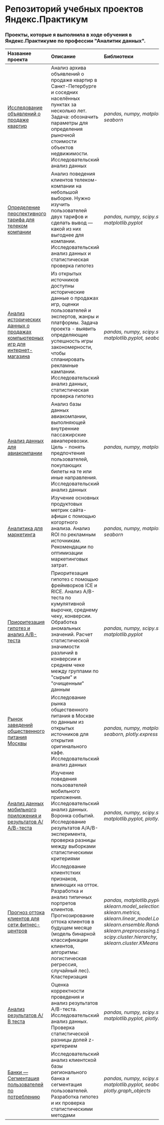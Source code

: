 # Репозиторий учебных проектов Яндекс.Практикум

### Проекты, которые я выполнила в ходе обучения в Яндекс.Практикуме по профессии "Аналитик данных".

|**Название проекта**|**Описание**|**Библиотеки**|
|:-------------------|:-----------|:-------------|
|[Исследование объявлений о продаже квартир](https://github.com/sllivswl/Portfolio/tree/main/real_estate_eda)|Анализ архива объявлений о продаже квартир в Санкт-Петербурге и соседних населённых пунктах за несколько лет. Задача: обозначить параметры для определения рыночной стоимости объектов недвижимости. Исследовательский анализ данных|*pandas, numpy, matplotlib.pyplot, seaborn*|
|[Определение перспективного тарифа для телеком компании](https://github.com/sllivswl/Portfolio/tree/main/telecom_hypotheses_eda)|Анализ поведения клиентов телеком-компании на небольшой выборке. Нужно изучить пользователей двух тарифов и сделать вывод — какой из них выгоднее для компании. Исследовательский анализ данных и статистическая проверка гипотез|*pandas, numpy, scipy.stats, matplotlib.pyplot*|
|[Анализ исторических данных о продажах компьютерных игр для интернет-магазина](https://github.com/sllivswl/Portfolio/tree/main/games_hypotheses_eda)|Из открытых источников доступны исторические данные о продажах игр, оценки пользователей и экспертов, жанры и платформы. Задача проекта - выявить определяющие успешность игры закономерности, чтобы спланировать рекламные кампании. Исследовательский анализ данных, статистическая проверка гипотез|*pandas, numpy, scipy.stats, matplotlib.pyplot, seaborn*|
|[Анализ данных для авиакомпании](https://github.com/sllivswl/Portfolio/tree/main/avia_eda)|Анализ базы данных авиакомпании, выполняющей внутренние пассажирские авиаперевозки. Цель - понять предпочтения пользователей, покупающих билеты на те или иные направления. Исследовательский анализ данных|*pandas, numpy, matplotlib.pyplot*|
|[Аналитика для маркетинга](https://github.com/sllivswl/Portfolio/tree/main/cohort_marketing_analytics)|Изучение основных продуктовых метрик сайта-афиши с помощью когортного анализа. Анализ ROI по рекламным источникам. Рекомендации по оптимизации маркетинговых затрат.|*pandas, numpy, matplotlib.pyplot, seaborn*|
|[Приоритезация гипотез и анализ А/В-теста](https://github.com/sllivswl/Portfolio/tree/main/hypothesis_ab_test)| Приоритезация гипотез с помощью фреймворков ICE и RICE. Анализ A/B-теста по кумулятивной вырочке, среднему чеку, конверсии. Обработка аномальных значений. Расчет статистической значимости различий в конверсии и среднем чеке между группами по "сырым" и "очищенным" данным|*pandas, numpy, scipy.stats, matplotlib.pyplot*|
|[Рынок заведений общественного питания Москвы](https://github.com/sllivswl/Portfolio/tree/main/moscow_rest_location_eda)|Исследование рынка общественного питания в Москве по данным из открытых источников для открытия оригинального кафе. Исследовательский анализ данных|*pandas, numpy, matplotlib.pyplot, seaborn, plotly.express*|
|[Анализ данных мобильного приложения и результатов А/А/В-теста](https://github.com/sllivswl/Portfolio/tree/main/mobile_funnel_eda_aab_test)|Изучение поведения пользователей мобильного приложения. Исследовательский анализ данных. Воронка событий. Исследование результатов A/A/B-эксперимента, проверка разницы между выборками статистическими критериями|*pandas, numpy, scipy.stats, math, matplotlib.pyplot, plotly.express*|
|[Прогноз оттока клиентов для сети фитнес-центров](https://github.com/sllivswl/Portfolio/tree/main/gym_churn_eda_ml)|Исследование клиентстких признаков, влияющих на отток. Разработка и анализ типичных портретов клиентов. Прогнозирование оттока клиентов в будущем месяце (модель бинарной классификации клиентов, алгоритмы: логистическая регрессия, случайный лес). Кластеризация|*pandas, matplotlib.pyplot, seaborn, sklearn.model_selection.train_test_split, sklearn.metrics, sklearn.linear_model.LogisticRegression, sklearn.ensemble.RandomForestClassifier, sklearn.preprocessing.StandardScaler, scipy.cluster.hierarchy, sklearn.cluster.KMeans*|
|[Анализ результатов А/В теста](https://github.com/sllivswl/Portfolio/tree/main/abtest_funnel_eda)|Оценка корректности проведения и анализ результатов A/B-теста. Исследовательский анализ данных. Проверка статистической разницы долей z-критерием|*pandas, numpy, scipy.stats, math, matplotlib.pyplot, plotly.express*|
|[Банки — Сегментация пользователей по потреблению](https://github.com/sllivswl/Portfolio/tree/main/banks_user_segmentation)|Исследовательский анализ клиентской базы регионального банка и сегментация пользователей. Разработка гипотез и их проверка статистическими методами|*pandas, numpy, scipy.stats, matplotlib.pyplot, seaborn, plotly.express, plotly.graph_objects*|
